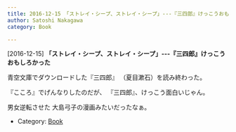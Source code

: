 ```yaml
---
title: 2016-12-15 「ストレイ・シープ、ストレイ・シープ」---『三四郎』けっこうおもしろかった
author: Satoshi Nakagawa
category: Book

---
```


[2016-12-15] **「ストレイ・シープ、ストレイ・シープ」---『三四郎』けっこうおもしろかった** 

 青空文庫でダウンロードした『三四郎』
（夏目漱石）を読み終わった。

 『こころ』でげんなりしたのだが、
『三四郎』、けっこう面白いじゃん。

 男女逆転させた
大島弓子の漫画みたいだったなぁ。

- Category: [Book](https://merapano.github.io/categories.html#Book)

